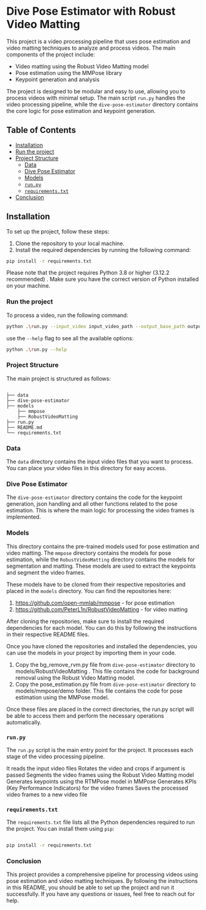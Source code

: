 # Dive Pose Estimator with Robust Video Matting
This project is a video processing pipeline that uses pose estimation and video matting techniques to analyze and process videos. The main components of the project include:


- Video matting using the Robust Video Matting model
- Pose estimation using the MMPose library
- Keypoint generation and analysis

The project is designed to be modular and easy to use, allowing you to process videos with minimal setup. The main script `run.py` handles the video processing pipeline, while the `dive-pose-estimator` directory contains the core logic for pose estimation and keypoint generation.
## Table of Contents

- [Installation](#installation)
- [Run the project](#run-the-project)
- [Project Structure](#project-structure)
  - [Data](#data)
  - [Dive Pose Estimator](#dive-pose-estimator)
  - [Models](#models)
  - [`run.py`](#runpy)
  - [`requirements.txt`](#requirementstxt)
- [Conclusion](#conclusion)


## Installation
To set up the project, follow these steps:

1. Clone the repository to your local machine.
2. Install the required dependencies by running the following command:

```bash
pip install -r requirements.txt
```
Please note that the project requires Python 3.8 or higher (3.12.2 recommended) . Make sure you have the correct version of Python installed on your machine.

### Run the project

To process a video, run the following command:

```bash
python .\run.py --input_video input_video_path --output_base_path output_video_path 
```

use the `--help` flag to see all the available options:

```bash
python .\run.py --help
```

### Project Structure

The main project is structured as follows:

```plaintext

├── data
├── dive-pose-estimator
├── models
    ├── mmpose
    ├── RobustVideoMatting
├── run.py
├── README.md
└── requirements.txt

```

### Data

The `data` directory contains the input video files that you want to process. You can place your video files in this directory for easy access.

### Dive Pose Estimator

The `dive-pose-estimator` directory contains the code for the keypoint generation, json handling and all other functions related to the pose estimation. This is where the main logic for processing the video frames is implemented.

### Models

This directory contains the pre-trained models used for pose estimation and video matting. The `mmpose` directory contains the models for pose estimation, while the `RobustVideoMatting` directory contains the models for segmentation and matting. These models are used to extract the keypoints and segment the video frames.

These models have to be cloned from their respective repositories and placed in the `models` directory. You can find the repositories here:

1. https://github.com/open-mmlab/mmpose - for pose estimation
2. https://github.com/PeterL1n/RobustVideoMatting - for video matting

After cloning the repositories, make sure to install the required dependencies for each model. You can do this by following the instructions in their respective README files.

Once you have cloned the repositories and installed the dependencies, you can use the models in your project by importing them in your code. 

1. Copy the bg_remove_rvm.py file from `dive-pose-estimator` directory to models/RobustVideoMatting . This file contains the code for background removal using the Robust Video Matting model.
2. Copy the pose_estimation.py file from `dive-pose-estimator` directory to models/mmpose/demo folder. This file contains the code for pose estimation using the MMPose model.

Once these files are placed in the correct directories, the run.py script will be able to access them and perform the necessary operations automatically.

### `run.py`

The `run.py` script is the main entry point for the project. It processes each stage of the video processing pipeline. 

It reads the input video files
Rotates the video and crops if argument is passed
Segments the video frames using the Robust Video Matting model
Generates keypoints using the RTMPose model in MMPose
Generates KPIs (Key Performance Indicators) for the video frames
Saves the processed video frames to a new video file

### `requirements.txt`

The `requirements.txt` file lists all the Python dependencies required to run the project. You can install them using `pip`:

```bash

pip install -r requirements.txt

```

### Conclusion

This project provides a comprehensive pipeline for processing videos using pose estimation and video matting techniques. By following the instructions in this README, you should be able to set up the project and run it successfully. If you have any questions or issues, feel free to reach out for help.